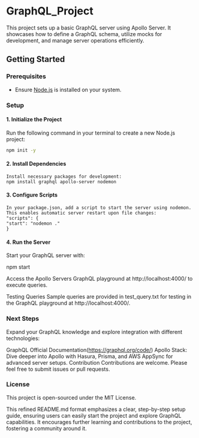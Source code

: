 # GraphQL_Project

This project sets up a basic GraphQL server using Apollo Server. It showcases how to define a GraphQL schema, utilize mocks for development, and manage server operations efficiently.

## Getting Started

### Prerequisites

- Ensure [Node.js](https://nodejs.org/) is installed on your system.

### Setup

#### 1. Initialize the Project
   Run the following command in your terminal to create a new Node.js project:
   ```bash
   npm init -y
   ```

#### 2. Install Dependencies
    Install necessary packages for development:
    npm install graphql apollo-server nodemon

#### 3. Configure Scripts
    In your package.json, add a script to start the server using nodemon. This enables automatic server restart upon file changes:
    "scripts": {
    "start": "nodemon ."
    }

#### 4. Run the Server
Start your GraphQL server with:

npm start

Access the Apollo Servers GraphQL playground at http://localhost:4000/ to execute queries.

Testing Queries
Sample queries are provided in test_query.txt for testing in the GraphQL playground at http://localhost:4000/.

### Next Steps
Expand your GraphQL knowledge and explore integration with different technologies:

GraphQL Official Documentation(https://graphql.org/code/)
Apollo Stack: Dive deeper into Apollo with Hasura, Prisma, and AWS AppSync for advanced server setups.
Contribution
Contributions are welcome. Please feel free to submit issues or pull requests.

### License
This project is open-sourced under the MIT License.

This refined README.md format emphasizes a clear, step-by-step setup guide, ensuring users can easily start the project and explore GraphQL capabilities. It encourages further learning and contributions to the project, fostering a community around it.

